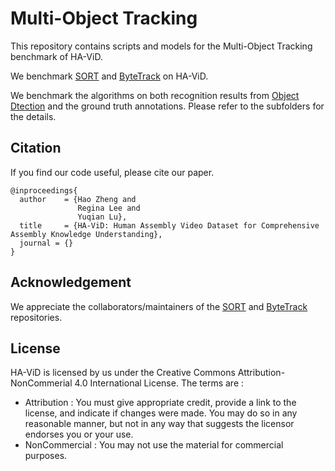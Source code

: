 # Multi-Object Tracking
This repository contains scripts and models for the Multi-Object Tracking benchmark of HA-ViD.

We benchmark [SORT](https://github.com/abewley/sort) and [ByteTrack](https://github.com/ifzhang/ByteTrack) on HA-ViD.

We benchmark the algorithms on both recognition results from [Object Dtection](https://github.com/iai-hrc/ha-vid/tree/main/ObjectDetection) and the ground truth annotations. Please refer to the subfolders for the details.

## Citation
If you find our code useful, please cite our paper. 
```
@inproceedings{
  author    = {Hao Zheng and
               Regina Lee and
               Yuqian Lu},
  title     = {HA-ViD: Human Assembly Video Dataset for Comprehensive Assembly Knowledge Understanding},
  journal = {}
}
```

## Acknowledgement

We appreciate the collaborators/maintainers of the [SORT](https://github.com/abewley/sort) and [ByteTrack](https://github.com/ifzhang/ByteTrack) repositories.

## License
HA-ViD is licensed by us under the Creative Commons Attribution-NonCommerial 4.0 International License. The terms are :
* Attribution : You must give appropriate credit, provide a link to the license, and indicate if changes were made. You may do so in any reasonable manner, but not in any way that suggests the licensor endorses you or your use.
* NonCommercial : You may not use the material for commercial purposes.